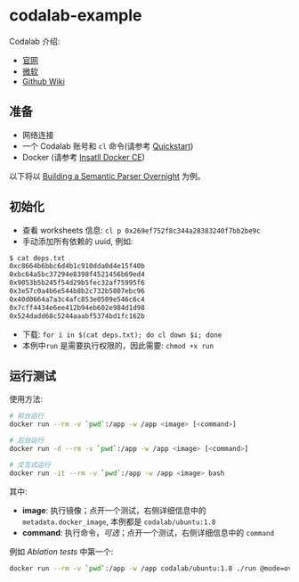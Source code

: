 # codalab-example

Codalab 介绍:

- [官网](https://worksheets.codalab.org/)
- [微软](https://www.microsoft.com/en-us/research/project/codalab/)
- [Github Wiki](https://github.com/codalab/codalab-worksheets/wiki)

## 准备

- 网络连接
- 一个 Codalab 账号和 `cl` 命令(请参考 [Quickstart](https://github.com/codalab/worksheets-examples/tree/master/00-quickstart))
- Docker (请参考 [Insatll Docker CE](https://docs.docker.com/install/))

以下将以 [Building a Semantic Parser Overnight](https://worksheets.codalab.org/worksheets/0x269ef752f8c344a28383240f7bb2be9c) 为例。

## 初始化

- 查看 worksheets 信息: `cl p 0x269ef752f8c344a28383240f7bb2be9c`
- 手动添加所有依赖的 uuid, 例如:

```sh
$ cat deps.txt
0xc8664b6bbc6d4b1c910dda0d4e15f40b
0xbc64a5bc37294e8398f4521456b69ed4
0x9053b5b245f54d29b5fec32af75995f6
0x3e57c0a4b6e544b8b2c732b5807ebc96
0x40d0664a7a3c4afc853e0509e546c6c4
0x7cff4434e6ee412b94eb602e984d1d98
0x524dadd68c5244aaabf5374bd1fc162b
```

- 下载: `for i in $(cat deps.txt); do cl down $i; done`
- 本例中`run` 是需要执行权限的，因此需要: `chmod +x run`

## 运行测试

使用方法:

```sh
# 前台运行
docker run --rm -v `pwd`:/app -w /app <image> [<command>]

# 后台运行
docker run -d --rm -v `pwd`:/app -w /app <image> [<command>]

# 交互式运行
docker run -it --rm -v `pwd`:/app -w /app <image> bash
```

其中:

- **image**: 执行镜像；点开一个测试，右侧详细信息中的 `metadata.docker_image`, 本例都是 `codalab/ubuntu:1.8`
- **command**: 执行命令，*可选*；点开一个测试，右侧详细信息中的 `command`

例如 *Ablation tests* 中第一个:

```bash
docker run --rm -v `pwd`:/app -w /app codalab/ubuntu:1.8 ./run @mode=overnight @domain=housing -OvernightFeatureComputer.featureDomains match skip-bigram root lf simpleworld -trainFrac 1 -devFrac 0 -maxExamples train:2000 test:500
```

